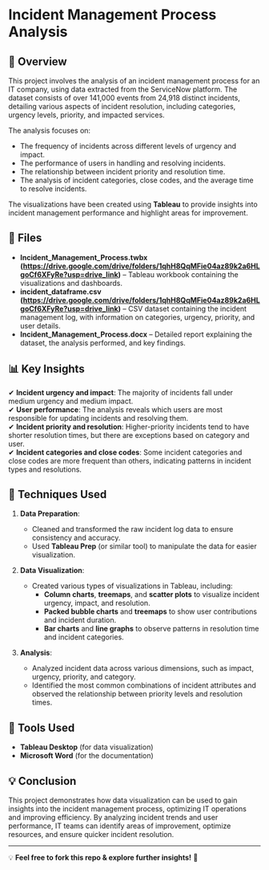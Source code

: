 # Incident Management Process Analysis

## 🚀 Overview
This project involves the analysis of an incident management process for an IT company, using data extracted from the ServiceNow platform. The dataset consists of over 141,000 events from 24,918 distinct incidents, detailing various aspects of incident resolution, including categories, urgency levels, priority, and impacted services.

The analysis focuses on:
- The frequency of incidents across different levels of urgency and impact.
- The performance of users in handling and resolving incidents.
- The relationship between incident priority and resolution time.
- The analysis of incident categories, close codes, and the average time to resolve incidents.

The visualizations have been created using **Tableau** to provide insights into incident management performance and highlight areas for improvement.

## 📂 Files
- **Incident_Management_Process.twbx (https://drive.google.com/drive/folders/1qhH8QqMFie04az89k2a6HLgoCf6XFyRe?usp=drive_link)** – Tableau workbook containing the visualizations and dashboards.
- **incident_dataframe.csv (https://drive.google.com/drive/folders/1qhH8QqMFie04az89k2a6HLgoCf6XFyRe?usp=drive_link)** – CSV dataset containing the incident management log, with information on categories, urgency, priority, and user details.
- **Incident_Management_Process.docx** – Detailed report explaining the dataset, the analysis performed, and key findings.

## 📊 Key Insights
✔ **Incident urgency and impact**: The majority of incidents fall under medium urgency and medium impact.  
✔ **User performance**: The analysis reveals which users are most responsible for updating incidents and resolving them.  
✔ **Incident priority and resolution**: Higher-priority incidents tend to have shorter resolution times, but there are exceptions based on category and user.  
✔ **Incident categories and close codes**: Some incident categories and close codes are more frequent than others, indicating patterns in incident types and resolutions.

## 🔧 Techniques Used
1. **Data Preparation**:
   - Cleaned and transformed the raw incident log data to ensure consistency and accuracy.
   - Used **Tableau Prep** (or similar tool) to manipulate the data for easier visualization.

2. **Data Visualization**:
   - Created various types of visualizations in Tableau, including:
     - **Column charts**, **treemaps**, and **scatter plots** to visualize incident urgency, impact, and resolution.
     - **Packed bubble charts** and **treemaps** to show user contributions and incident duration.
     - **Bar charts** and **line graphs** to observe patterns in resolution time and incident categories.

3. **Analysis**:
   - Analyzed incident data across various dimensions, such as impact, urgency, priority, and category.
   - Identified the most common combinations of incident attributes and observed the relationship between priority levels and resolution times.


## 📌 Tools Used
- **Tableau Desktop** (for data visualization)
- **Microsoft Word** (for the documentation)

## 💡 Conclusion
This project demonstrates how data visualization can be used to gain insights into the incident management process, optimizing IT operations and improving efficiency. By analyzing incident trends and user performance, IT teams can identify areas of improvement, optimize resources, and ensure quicker incident resolution.

---

💡 **Feel free to fork this repo & explore further insights!** 🚀
